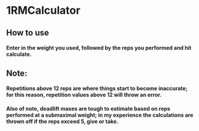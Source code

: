 # 1RMCalculator

## How to use
#### Enter in the weight you used, followed by the reps you performed and hit calculate.

## Note:
#### Repetitions above 12 reps are where things start to become inaccurate; for this reason, repetition values above 12 will throw an error.
#### Also of note, deadlift maxes are tough to estimate based on reps performed at a submaximal weight; in my experience the calculations are thrown off if the reps exceed 5, give or take.
